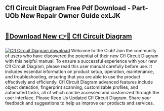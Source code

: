 ## Cfl Circuit Diagram Free Pdf Download - Part-UOb New Repair Owner Guide cxLJK

# <h2><a href="http://dft31v.blite.top/?on=Cfl+Circuit+Diagram">🔗Download New 👉🔴 Cfl Circuit Diagram</a></h2>

[![Cfl Circuit Diagram download](https://i.imgur.com/lujVjoI.png)](http://dft31v.blite.top/?on=Cfl+Circuit+Diagram)
Welcome to the Club! Join the community of users who have discovered the potential of their new Cfl Circuit Diagram with this helpful manual. To ensure a successful experience with your new Cfl Circuit Diagram, please read this user manual carefully before use. It includes essential information on product setup, operation, maintenance, and troubleshooting, ensuring that you are able to use the product effectively and efficiently. Cfl Circuit Diagram advanced features include object detection, fingerprint scanning, customizable profiles, and automated tasks, all of which can be accessed and customized through the user interface. Please Keep Us Updated Cfl Circuit Diagram. Share your feedback and suggestions to help us improve our products and services.
